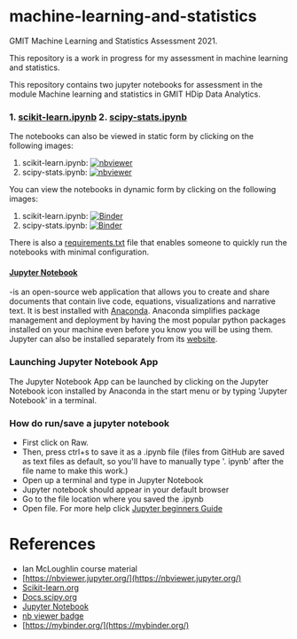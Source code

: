 # machine-learning-and-statistics
GMIT Machine Learning and Statistics Assessment 2021. 



This repository is a work in progress for my assessment in machine learning and statistics.

This repository contains two jupyter notebooks for assessment in the module Machine learning and statistics in GMIT HDip Data Analytics. 
### 1. [scikit-learn.ipynb](https://github.com/AineNicD/machine-learning-and-statistics/blob/main/scikit-learn.ipynb) 2. [scipy-stats.ipynb](https://github.com/AineNicD/machine-learning-and-statistics/blob/main/scipy-stats.ipynb)

The notebooks can also be viewed in static form by clicking on the following images:
1. scikit-learn.ipynb: [![nbviewer](https://raw.githubusercontent.com/jupyter/design/master/logos/Badges/nbviewer_badge.svg)](https://nbviewer.jupyter.org/github/AineNicD/machine-learning-and-statistics/blob/main/scikit-learn.ipynb)
2. scipy-stats.ipynb: [![nbviewer](https://raw.githubusercontent.com/jupyter/design/master/logos/Badges/nbviewer_badge.svg)](https://nbviewer.jupyter.org/github/AineNicD/machine-learning-and-statistics/blob/main/scipy-stats.ipynb)

You can view the notebooks in dynamic form by clicking on the following images: 
1. scikit-learn.ipynb: [![Binder](https://mybinder.org/badge_logo.svg)](https://mybinder.org/v2/gh/AineNicD/machine-learning-and-statistics/blob/main/scikit-learn.ipynb/HEAD?filepath=scikit-learn.ipynb)
2. scipy-stats.ipynb: [![Binder](https://mybinder.org/badge_logo.svg)](https://mybinder.org/v2/gh/AineNicD/machine-learning-and-statistics/blob/main/scipy-stats.ipynb/HEAD?filepath=scipy-stats.ipynb)

There is also  a [requirements.txt](https://github.com/AineNicD/machine-learning-and-statistics/blob/main/requirements.txt) file that enables someone to quickly run the notebooks with minimal configuration. 


#### [Jupyter Notebook](https://jupyter.org/)
-is an open-source web application that allows you to create and share documents that contain live code, equations, visualizations and narrative text. It is best installed with [Anaconda](https://www.anaconda.com/). 
Anaconda simplifies package management and deployment by having the most popular python packages installed on your machine even before you know you will be using them. 
Jupyter can also be installed separately from its [website](https://jupyter.org/).

### Launching Jupyter Notebook App
The Jupyter Notebook App can be launched by clicking on the Jupyter Notebook icon installed by Anaconda in the start menu or by typing 'Jupyter Notebook' in a terminal.
### How do run/save a jupyter notebook
- First click on Raw.
- Then, press ctrl+s to save it as a .ipynb file (files from GitHub are saved as text files as default, so you'll have to manually type '. ipynb' after the file name to make this work.)
- Open up a terminal and type in Jupyter Notebook
- Jupyter notebook should appear in your default browser 
- Go to the file location where you saved the .ipynb
- Open file.
For more help click [Jupyter beginners Guide](https://jupyter-notebook-beginner-guide.readthedocs.io/en/latest/execute.html)


# References
* Ian McLoughlin course material 
* [https://nbviewer.jupyter.org/](https://nbviewer.jupyter.org/)
* [Scikit-learn.org](https://scikit-learn.org/stable/)
* [Docs.scipy.org](https://docs.scipy.org/doc/scipy/reference/stats.html)
* [Jupyter Notebook](https://jupyter.org/)
* [nb viewer badge](https://github.com/jupyter/nbviewer/issues/714)
* [https://mybinder.org/](https://mybinder.org/)


